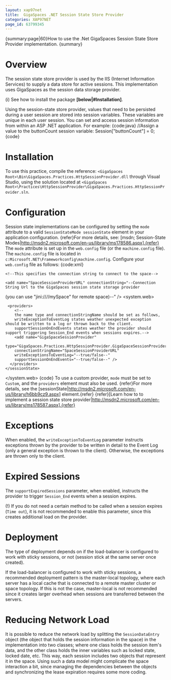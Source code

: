 ```yaml
---
layout: xap97net
title:  GigaSpaces .NET Session State Store Provider
categories: XAP97NET
page_id: 63799345
---
```


{summary:page|60}How to use the .Net GigaSpaces Session State Store Provider implementation. {summary}

# Overview

The session state store provider is used by the IIS (Internet Information Services) to supply a data store for active sessions. This implementation uses GigaSpaces as the session data storage provider.

(i) See how to install the package **[below|#Installation]**.

Using the session-state store provider, values that need to be persisted during a user session are stored into session variables. These variables are unique in each user session. You can set and access session information from within an ASP .NET application. For example:
{code:java}
//Assign a value to the buttonCount session variable:
Session["buttonCount"] = 0;
{code}

# Installation

To use this practice, compile the reference: `<GigaSpaces Root>\Bin\GigaSpaces.Practices.HttpSessionProvider.dll` through Visual Studio, using the solution located at `<GigaSpaces Root>\Practices\HttpSessionProvider\GigaSpaces.Practices.HttpSessionProvider.sln`.

# Configuration

Session state implementations can be configured by setting the `mode` attribute to a valid `SessionStateMode sessionState` element in your application configuration.
{refer}For more details, see: [msdn; Session-State Modes|http://msdn2.microsoft.com/en-us/library/ms178586.aspx].{refer}
The `mode` attribute is set up in the `web.config` file (or the `machine.config` file). The `machine.config` file is located in `c:Microsoft.NET\Frameworkconfig\machine.config`.
Configure your `web.config` file as follows:
{code:xml}
<configuration xmlns="http://schemas.microsoft.com/.NetConfiguration/v2.0">

  <connectionStrings>

    <!--This specifies the connection string to connect to the space-->

    <add name="SpaceSessionProviderURL" connectionString="--Connection String Url to the GigaSpaces session state storage provider
(you can use "jini://*/*/mySpace" for remote space)--" />
  </connectionStrings>
  <system.web>
    <sessionState mode="Custom"
    customProvider="GigaSpaceSessionProvider"
    cookieless="true"
    timeout="5"
    regenerateExpiredSessionId="true">

     <providers>
        <!--
        the name type and connectionStringName should be set as follows,
        writeExceptionToEventLog states weather unexpected exception should be written to a log or thrown back to the client.
        supportSessionOnEndEvents states weather the provider should support triggering Session_End events when sessions expires.-->
        <add name="GigaSpaceSessionProvider"
        type="GigaSpaces.Practices.HttpSessionProvider.GigaSpaceSessionProvider"
        connectionStringName="SpaceSessionProviderURL"
        writeExceptionsToEventLog="--true/false--"
        supportSessionOnEndEvents="--true/false--" />
      </providers>
    </sessionState>
  </system.web>
</configuration>
{code}
To use a custom provider, `mode` must be set to `Custom`, and the `providers` element must also be used.
{refer}For more details, see the [sessionState|http://msdn2.microsoft.com/en-us/library/h6bb9cz9.aspx] element.{refer}
{refer}[Learn how to to implement a session state store provider|http://msdn2.microsoft.com/en-us/library/ms178587.aspx].{refer}

# Exceptions

When enabled, the `writeExceptionToEventLog` parameter instructs exceptions thrown by the provider to be written in detail to the Event Log (only a general exception is thrown to the client). Otherwise, the exceptions are thrown only to the client.

# Expired Sessions

The `supportExpiredSessions` parameter, when enabled, instructs the provider to trigger `Session_End` events when a session expires.

(!) If you do not need a certain method to be called when a session expires (`Time out`), it is not recommended to enable this parameter, since this creates additional load on the provider.

# Deployment

The type of deployment depends on if the load-balancer is configured to work with sticky sessions, or not (session stick at the same server once created).

If the load-balancer is configured to work with sticky sessions, a recommended deployment pattern is the master-local topology, where each server has a local cache that is connected to a remote master cluster or space topology. If this is not the case, master-local is not recommended since it creates larger overhead when sessions are transferred between the servers.

# Reducing Network Load

It is possible to reduce the network load by splitting the `SessionDataEntry` object (the object that holds the session information in the space) in the implementation into two classes; where one class holds the session item's data, and the other class holds the inner variables such as locked state, locked date, etc. This way, each session includes two objects that represent it in the space. Using such a data model might complicate the space interaction a bit, since managing the dependencies between the objects and synchronizing the lease expiration requires some more coding.